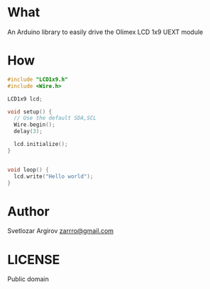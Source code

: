 # What

An Arduino library to easily drive  the Olimex LCD 1x9 UEXT module

# How

```cpp
#include "LCD1x9.h"
#include <Wire.h>

LCD1x9 lcd;

void setup() {
  // Use the default SDA,SCL
  Wire.begin();
  delay(3);

  lcd.initialize();
}


void loop() {
  lcd.write("Hello world");
}

```

# Author

Svetlozar Argirov <zarrro@gmail.com>

# LICENSE
Public domain
